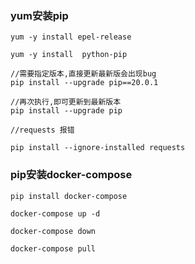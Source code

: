 ### yum安装pip
```shell
yum -y install epel-release

yum -y install  python-pip

//需要指定版本,直接更新最新版会出现bug
pip install --upgrade pip==20.0.1

//再次执行,即可更新到最新版本
pip install --upgrade pip
```


```shell
//requests 报错

pip install --ignore-installed requests
```


### pip安装docker-compose 
```shell
pip install docker-compose
```


```shell
docker-compose up -d

docker-compose down

docker-compose pull
```